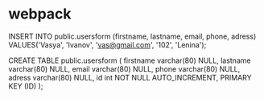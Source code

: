 # webpack


INSERT INTO public.usersform
(firstname, lastname, email, phone, adress)
VALUES('Vasya', 'Ivanov', 'vas@gmail.com', '102', 'Lenina');


CREATE TABLE public.usersform (
	firstname varchar(80) NULL,
	lastname varchar(80) NULL,
	email varchar(80) NULL,
	phone varchar(80) NULL,
	adress varchar(80) NULL,
	id int NOT NULL AUTO_INCREMENT,
  PRIMARY KEY (ID)
);